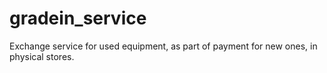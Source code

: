 # gradein_service
Exchange service for used equipment, as part of payment for new ones, in physical stores.
